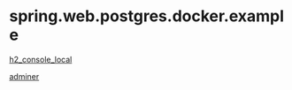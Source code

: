 # spring.web.postgres.docker.example

[h2_console_local](http://localhost:8080/h2-console)

[adminer](http://localhost:8090/?pgsql=example-db&username=u&db=db)

